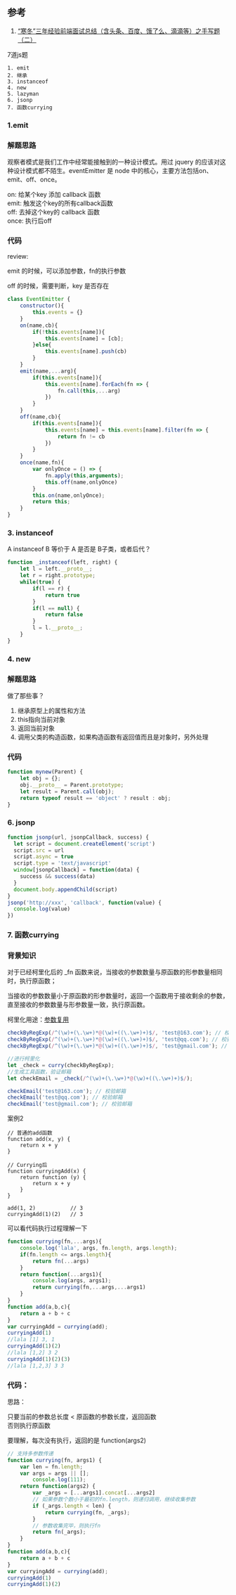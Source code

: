 ## 参考
1. [“寒冬”三年经验前端面试总结（含头条、百度、饿了么、滴滴等）之手写题（二）](https://juejin.im/post/5da09076f265da5bb065dec1)

7道js题  

	1. emit
	2. 继承
	3. instanceof
	4. new
	5. lazyman
	6. jsonp
	7. 函数currying


### 1.emit

### 解题思路

观察者模式是我们工作中经常能接触到的一种设计模式。用过 jquery 的应该对这种设计模式都不陌生。eventEmitter 是 node 中的核心，主要方法包括on、emit、off、once。

on: 给某个key 添加 callback 函数	   
emit: 触发这个key的所有callback函数  
off: 去掉这个key的 callback 函数   
once: 执行后off  

### 代码

review: 

emit 的时候，可以添加参数，fn的执行参数

off 的时候，需要判断，key 是否存在

```javascript
class EventEmitter {
    constructor(){
        this.events = {}
    }
    on(name,cb){
        if(!this.events[name]){
            this.events[name] = [cb];
        }else{
            this.events[name].push(cb)
        }
    }
    emit(name,...arg){
        if(this.events[name]){
            this.events[name].forEach(fn => {
                fn.call(this,...arg)
            })
        }
    }
    off(name,cb){
        if(this.events[name]){
            this.events[name] = this.events[name].filter(fn => {
                return fn != cb
            })
        }
    }
    once(name,fn){
        var onlyOnce = () => {
            fn.apply(this,arguments);
            this.off(name,onlyOnce)
        }
        this.on(name,onlyOnce);
        return this;
    }
}
```



### 3. instanceof

A instanceof B   等价于  A 是否是 B子类，或者后代？

```javascript
function _instanceof(left, right) {
	let l = left.__proto__;
	let r = right.prototype;
	while(true) {
		if(l == r) {
			return true
		}
		if(l == null) {
			return false
		}
		l = l.__proto__;
	}
}
```


### 4. new 


### 解题思路

做了那些事？

1. 继承原型上的属性和方法
2. this指向当前对象
3. 返回当前对象
4. 调用父类的构造函数，如果构造函数有返回值而且是对象时，另外处理

### 代码

```javascript
function mynew(Parent) {
	let obj = {};
	obj.__proto__ = Parent.prototype;
	let result = Parent.call(obj);
	return typeof result == 'object' ? result : obj;
}
```

### 6. jsonp

```javascript
function jsonp(url, jsonpCallback, success) {
  let script = document.createElement('script')
  script.src = url
  script.async = true
  script.type = 'text/javascript'
  window[jsonpCallback] = function(data) {
    success && success(data)
  }
  document.body.appendChild(script)
}
jsonp('http://xxx', 'callback', function(value) {
  console.log(value)
})

```


### 7. 函数currying

### 背景知识


对于已经柯里化后的 _fn 函数来说，当接收的参数数量与原函数的形参数量相同时，执行原函数； 

当接收的参数数量小于原函数的形参数量时，返回一个函数用于接收剩余的参数，直至接收的参数数量与形参数量一致，执行原函数。


柯里化用途：[参数复用](https://juejin.im/post/5d2299faf265da1bb67a3b65#heading-2)

```javascript
checkByRegExp(/^(\w)+(\.\w+)*@(\w)+((\.\w+)+)$/, 'test@163.com'); // 校验邮箱
checkByRegExp(/^(\w)+(\.\w+)*@(\w)+((\.\w+)+)$/, 'test@qq.com'); // 校验邮箱
checkByRegExp(/^(\w)+(\.\w+)*@(\w)+((\.\w+)+)$/, 'test@gmail.com'); // 校验邮箱

//进行柯里化
let _check = curry(checkByRegExp);
//生成工具函数，验证邮箱
let checkEmail = _check(/^(\w)+(\.\w+)*@(\w)+((\.\w+)+)$/);

checkEmail('test@163.com'); // 校验邮箱
checkEmail('test@qq.com'); // 校验邮箱
checkEmail('test@gmail.com'); // 校验邮箱
```

案例2

```
// 普通的add函数
function add(x, y) {
    return x + y
}

// Currying后
function curryingAdd(x) {
    return function (y) {
        return x + y
    }
}

add(1, 2)           // 3
curryingAdd(1)(2)   // 3
```

可以看代码执行过程理解一下

```javascript
function currying(fn,...args){
	console.log('lala', args, fn.length, args.length);
    if(fn.length <= args.length){
        return fn(...args)
    }
    return function(...args1){
    	console.log(args, args1);
        return currying(fn,...args,...args1)
    }
}
function add(a,b,c){
    return a + b + c
}
var curryingAdd = currying(add);
curryingAdd(1)
//lala [1] 3, 1
curryingAdd(1)(2)
//lala [1,2] 3 2
curryingAdd(1)(2)(3)
//lala [1,2,3] 3 3
```


### 代码：

思路：

只要当前的参数总长度 <  原函数的参数长度，返回函数   
否则执行原函数  



要理解，每次没有执行，返回的是  function(args2)


```javascript
// 支持多参数传递
function currying(fn, args1) {
    var len = fn.length;
    var args = args || [];
		console.log(111);
    return function(args2) {
        var _args = [...args1].concat[...args2]
        // 如果参数个数小于最初的fn.length，则递归调用，继续收集参数
        if (_args.length < len) {
            return currying(fn, _args);
        }
        // 参数收集完毕，则执行fn
        return fn(_args);
    }
}
function add(a,b,c){
    return a + b + c
}
var curryingAdd = currying(add);
curryingAdd(1)
curryingAdd(1)(2)
```








